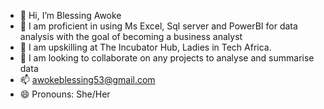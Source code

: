 - 👋 Hi, I’m Blessing Awoke 
- 👀 I am proficient in using Ms Excel, Sql server and PowerBI for data analysis with the goal of becoming a business analyst  
- 🌱 I am upskilling at The Incubator Hub, Ladies in Tech Africa.
- 💞️ I am looking to collaborate on any projects to analyse and summarise data
- 📫 awokeblessing53@gmail.com 
- 😄 Pronouns: She/Her


<!---
BlessingDTA is a ✨ special ✨ repository because its `README.md` (this file) appears on your GitHub profile.
You can click the Preview link to take a look at your changes.
--->

